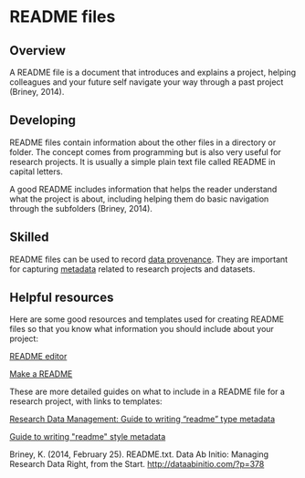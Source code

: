# README files

## Overview 

A README file is a document that introduces and explains a project, helping colleagues and your future self navigate your way through a past project (Briney, 2014). 

## Developing

README files contain information about the other files in a directory or folder. The concept comes from programming but is also very useful for research projects.  It is usually a simple plain text file called README in capital letters.

A good README includes information that helps the reader understand what the project is about, including helping them do basic navigation through the subfolders (Briney, 2014). 

## Skilled

README files can be used to record [data provenance](https://ardc.edu.au/resources/working-with-data/data-provenance/). They are important for capturing [metadata](https://ardc.edu.au/resources/working-with-data/metadata/) related to research projects and datasets.


## Helpful resources    

Here are some good resources and templates used for creating README files so that you know what information you should include about your project: 

[README editor](https://readme.so/editor)

[Make a README](https://www.makeareadme.com/)

These are more detailed guides on what to include in a README file for a research project, with links to templates:

[Research Data Management: Guide to writing “readme” type metadata](https://www.open.ac.uk/library-research-support/research-data-management/research-data-management-guide-writing-%E2%80%9Creadme%E2%80%9D-type-metadata)

[Guide to writing "readme" style metadata](https://data.research.cornell.edu/content/readme)

Briney, K. (2014, February 25). README.txt. Data Ab Initio: Managing Research Data Right, from the Start. http://dataabinitio.com/?p=378
